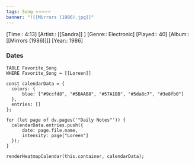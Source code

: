 ```yaml
---
tags: Song ⭐⭐⭐⭐⭐ 
banner: "![[Mirrors (1986).jpg]]"
---
```

[Time:: 4:13]
[Artist:: [[Sandra]] ]
[Genre:: Electronic]
[Played:: 40]
[Album:: [[Mirrors (1986)]]]
[Year:: 1986]
### Dates
````dataview
TABLE Favorite_Song
WHERE Favorite_Song = [[Loreen]]
````

  ```dataviewjs
const calendarData = { 
	colors: { 
		blue: ["#9ccfd8", "#5BAAB8", "#57A1BB", "#5da8c7", "#3e8fb0"] 
	}, 
	entries: [] 
}; 

for (let page of dv.pages('"Daily Notes"')) { 
	calendarData.entries.push({ 
		date: page.file.name, 
		intensity: page["Loreen"]
	}); 
} 

renderHeatmapCalendar(this.container, calendarData);
```
